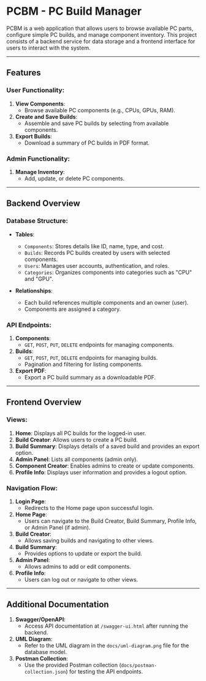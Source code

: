 # PCBM - PC Build Manager

PCBM is a web application that allows users to browse available PC parts, configure simple PC builds, and manage component inventory.
This project consists of a backend service for data storage and a frontend interface for users to interact with the system.

---

## Features

### User Functionality:
1. **View Components**:
   - Browse available PC components (e.g., CPUs, GPUs, RAM).
2. **Create and Save Builds**:
   - Assemble and save PC builds by selecting from available components.
3. **Export Builds**:
   - Download a summary of PC builds in PDF format.

### Admin Functionality:
1. **Manage Inventory**:
   - Add, update, or delete PC components.

---

## Backend Overview

### Database Structure:
- **Tables**:
  - `Components`: Stores details like ID, name, type, and cost.
  - `Builds`: Records PC builds created by users with selected components.
  - `Users`: Manages user accounts, authentication, and roles.
  - `Categories`: Organizes components into categories such as "CPU" and "GPU".

- **Relationships**:
  - Each build references multiple components and an owner (user).
  - Components are assigned a category.

### API Endpoints:
1. **Components**:
   - `GET`, `POST`, `PUT`, `DELETE` endpoints for managing components.
2. **Builds**:
   - `GET`, `POST`, `PUT`, `DELETE` endpoints for managing builds.
   - Pagination and filtering for listing components.
3. **Export PDF**:
   - Export a PC build summary as a downloadable PDF.

---

## Frontend Overview

### Views:
1. **Home**: Displays all PC builds for the logged-in user.
2. **Build Creator**: Allows users to create a PC build.
3. **Build Summary**: Displays details of a saved build and provides an export option.
4. **Admin Panel**: Lists all components (admin only).
5. **Component Creator**: Enables admins to create or update components.
6. **Profile Info**: Displays user information and provides a logout option.

### Navigation Flow:
1. **Login Page**:
   - Redirects to the Home page upon successful login.
2. **Home Page**:
   - Users can navigate to the Build Creator, Build Summary, Profile Info, or Admin Panel (if admin).
3. **Build Creator**:
   - Allows saving builds and navigating to other views.
4. **Build Summary**:
   - Provides options to update or export the build.
5. **Admin Panel**:
   - Allows admins to add or edit components.
6. **Profile Info**:
   - Users can log out or navigate to other views.

---

## Additional Documentation

1. **Swagger/OpenAPI**:
   - Access API documentation at `/swagger-ui.html` after running the backend.
2. **UML Diagram**:
   - Refer to the UML diagram in the `docs/uml-diagram.png` file for the database model.
3. **Postman Collection**:
   - Use the provided Postman collection (`docs/postman-collection.json`) for testing the API endpoints.


